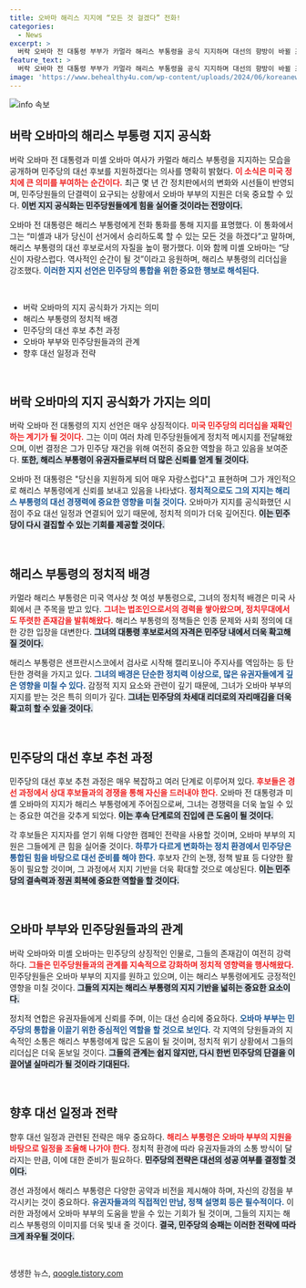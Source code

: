 ```yaml
---
title: 오바마 해리스 지지에 “모든 것 걸겠다” 전화!
categories:
  - News
excerpt: >
  버락 오바마 전 대통령 부부가 카멀라 해리스 부통령을 공식 지지하며 대선의 향방이 바뀔 조짐을 보이고 있다. 공개된 전화 통화 영상에는 역사적인 순간을 함께 하겠다는 의지가 담겨 있어 주목받고 있다. 해리스 부통령은 이 지원을 통해 민주당 후보로서의 입지를 더욱 다질 예정이다.
feature_text: >
  버락 오바마 전 대통령 부부가 카멀라 해리스 부통령을 공식 지지하며 대선의 향방이 바뀔 조짐을 보이고 있다. 공개된 전화 통화 영상에는 역사적인 순간을 함께 하겠다는 의지가 담겨 있어 주목받고 있다. 해리스 부통령은 이 지원을 통해 민주당 후보로서의 입지를 더욱 다질 예정이다.
image: 'https://www.behealthy4u.com/wp-content/uploads/2024/06/koreanews.jpg'
---
```


<p><img src="https://www.behealthy4u.com/wp-content/uploads/2024/06/koreanews.jpg" alt="info 속보" /></p>

<h2 data-ke-size="size26">버락 오바마의 해리스 부통령 지지 공식화</h2>

<p data-ke-size="size16"></p>

<p>버락 오바마 전 대통령과 미셸 오바마 여사가 카멀라 해리스 부통령을 지지하는 모습을 공개하며 민주당의 대선 후보를 지원하겠다는 의사를 명확히 밝혔다. <b><span style="color: #ee2323;">이 소식은 미국 정치에 큰 의미를 부여하는 순간이다.</span></b> 최근 몇 년 간 정치판에서의 변화와 시선들이 반영되며, 민주당원들의 단결력이 요구되는 상황에서 오바마 부부의 지원은 더욱 중요할 수 있다. <b><span style="background-color: #21538527;">이번 지지 공식화는 민주당원들에게 힘을 실어줄 것이라는 전망이다.</span></b> </p>

<p data-ke-size="size16">오바마 전 대통령은 해리스 부통령에게 전화 통화를 통해 지지를 표명했다. 이 통화에서 그는 “미셸과 내가 당신이 선거에서 승리하도록 할 수 있는 모든 것을 하겠다”고 말하며, 해리스 부통령의 대선 후보로서의 자질을 높이 평가했다. 이와 함께 미셸 오바마는 “당신이 자랑스럽다. 역사적인 순간이 될 것”이라고 응원하며, 해리스 부통령의 리더십을 강조했다. <b><span style="color: #1a5490;">이러한 지지 선언은 민주당의 통합을 위한 중요한 행보로 해석된다.</span></b></p>

<p data-ke-size="size16">&nbsp;</p>

<div>
  <ul>
    <li>버락 오바마의 지지 공식화가 가지는 의미</li>
    <li>해리스 부통령의 정치적 배경</li>
    <li>민주당의 대선 후보 추천 과정</li>
    <li>오바마 부부와 민주당원들과의 관계</li>
    <li>향후 대선 일정과 전략</li>
  </ul>
</div>

<p data-ke-size="size16">&nbsp;</p>

<h2 data-ke-size="size26">버락 오바마의 지지 공식화가 가지는 의미</h2>

<p data-ke-size="size16"></p>

<p>버락 오바마 전 대통령의 지지 선언은 매우 상징적이다. <b><span style="color: #ee2323;">미국 민주당의 리더십을 재확인하는 계기가 될 것이다.</span></b> 그는 이미 여러 차례 민주당원들에게 정치적 메시지를 전달해왔으며, 이번 결정은 그가 민주당 재건을 위해 여전히 중요한 역할을 하고 있음을 보여준다. <b><span style="background-color: #21538527;">또한, 해리스 부통령이 유권자들로부터 더 많은 신뢰를 얻게 될 것이다.</span></b> </p>

<p data-ke-size="size16">오바마 전 대통령은 "당신을 지원하게 되어 매우 자랑스럽다"고 표현하며 그가 개인적으로 해리스 부통령에게 신뢰를 보내고 있음을 나타냈다. <b><span style="color: #1a5490;">정치적으로도 그의 지지는 해리스 부통령의 대선 경쟁력에 중요한 영향을 미칠 것이다.</span></b> 오바마가 지지를 공식화했던 시점이 주요 대선 일정과 연결되어 있기 때문에, 정치적 의미가 더욱 깊어진다. <b><span style="background-color: #21538527;">이는 민주당이 다시 결집할 수 있는 기회를 제공할 것이다.</span></b></p>

<p data-ke-size="size16">&nbsp;</p>

<h2 data-ke-size="size26">해리스 부통령의 정치적 배경</h2>

<p data-ke-size="size16"></p>

<p>카멀라 해리스 부통령은 미국 역사상 첫 여성 부통령으로, 그녀의 정치적 배경은 미국 사회에서 큰 주목을 받고 있다. <b><span style="color: #ee2323;">그녀는 법조인으로서의 경력을 쌓아왔으며, 정치무대에서도 뚜렷한 존재감을 발휘해왔다.</span></b> 해리스 부통령의 정책들은 인종 문제와 사회 정의에 대한 강한 입장을 대변한다. <b><span style="background-color: #21538527;">그녀의 대통령 후보로서의 자격은 민주당 내에서 더욱 확고해질 것이다.</span></b></p>

<p data-ke-size="size16">해리스 부통령은 샌프란시스코에서 검사로 시작해 캘리포니아 주지사를 역임하는 등 탄탄한 경력을 가지고 있다. <b><span style="color: #1a5490;">그녀의 배경은 단순한 정치력 이상으로, 많은 유권자들에게 깊은 영향을 미칠 수 있다.</span></b> 감정적 지지 요소와 관련이 깊기 때문에, 그녀가 오바마 부부의 지지를 받는 것은 특히 의미가 깊다. <b><span style="background-color: #21538527;">그녀는 민주당의 차세대 리더로의 자리매김을 더욱 확고히 할 수 있을 것이다.</span></b></p>

<p data-ke-size="size16">&nbsp;</p>

<h2 data-ke-size="size26">민주당의 대선 후보 추천 과정</h2>

<p data-ke-size="size16"></p>

<p>민주당의 대선 후보 추천 과정은 매우 복잡하고 여러 단계로 이루어져 있다. <b><span style="color: #ee2323;">후보들은 경선 과정에서 상대 후보들과의 경쟁을 통해 자신을 드러내야 한다.</span></b> 오바마 전 대통령과 미셸 오바마의 지지가 해리스 부통령에게 주어짐으로써, 그녀는 경쟁력을 더욱 높일 수 있는 중요한 여건을 갖추게 되었다. <b><span style="background-color: #21538527;">이는 후속 단계로의 진입에 큰 도움이 될 것이다.</span></b></p>

<p data-ke-size="size16">각 후보들은 지지자를 얻기 위해 다양한 캠페인 전략을 사용할 것이며, 오바마 부부의 지원은 그들에게 큰 힘을 실어줄 것이다. <b><span style="color: #1a5490;">하루가 다르게 변화하는 정치 환경에서 민주당은 통합된 힘을 바탕으로 대선 준비를 해야 한다.</span></b> 후보자 간의 논쟁, 정책 발표 등 다양한 활동이 필요할 것이며, 그 과정에서 지지 기반을 더욱 확대할 것으로 예상된다. <b><span style="background-color: #21538527;">이는 민주당의 결속력과 정권 회복에 중요한 역할을 할 것이다.</span></b></p>

<p data-ke-size="size16">&nbsp;</p>

<h2 data-ke-size="size26">오바마 부부와 민주당원들과의 관계</h2>

<p data-ke-size="size16"></p>

<p>버락 오바마와 미셸 오바마는 민주당의 상징적인 인물로, 그들의 존재감이 여전히 강력하다. <b><span style="color: #ee2323;">그들은 민주당원들과의 관계를 지속적으로 강화하며 정치적 영향력을 행사해왔다.</span></b> 민주당원들은 오바마 부부의 지지를 원하고 있으며, 이는 해리스 부통령에게도 긍정적인 영향을 미칠 것이다. <b><span style="background-color: #21538527;">그들의 지지는 해리스 부통령의 지지 기반을 넓히는 중요한 요소이다.</span></b></p>

<p data-ke-size="size16">정치적 연합은 유권자들에게 신뢰를 주며, 이는 대선 승리에 중요하다. <b><span style="color: #1a5490;">오바마 부부는 민주당의 통합을 이끌기 위한 중심적인 역할을 할 것으로 보인다.</span></b> 각 지역의 당원들과의 지속적인 소통은 해리스 부통령에게 많은 도움이 될 것이며, 정치적 위기 상황에서 그들의 리더십은 더욱 돋보일 것이다. <b><span style="background-color: #21538527;">그들의 관계는 쉽지 않지만, 다시 한번 민주당의 단결을 이끌어낼 실마리가 될 것이라 기대된다.</span></b></p>

<p data-ke-size="size16">&nbsp;</p>

<h2 data-ke-size="size26">향후 대선 일정과 전략</h2>

<p data-ke-size="size16"></p>

<p>향후 대선 일정과 관련된 전략은 매우 중요하다. <b><span style="color: #ee2323;">해리스 부통령은 오바마 부부의 지원을 바탕으로 일정을 조율해 나가야 한다.</span></b> 정치적 환경에 따라 유권자들과의 소통 방식이 달라지는 만큼, 이에 대한 준비가 필요하다. <b><span style="background-color: #21538527;">민주당의 전략은 대선의 성공 여부를 결정할 것이다.</span></b></p>

<p data-ke-size="size16">경선 과정에서 해리스 부통령은 다양한 공약과 비전을 제시해야 하며, 자신의 강점을 부각시키는 것이 중요하다. <b><span style="color: #1a5490;">유권자들과의 직접적인 만남, 정책 설명회 등은 필수적이다.</span></b> 이러한 과정에서 오바마 부부의 도움을 받을 수 있는 기회가 될 것이며, 그들의 지지는 해리스 부통령의 이미지를 더욱 빛내 줄 것이다. <b><span style="background-color: #21538527;">결국, 민주당의 승패는 이러한 전략에 따라 크게 좌우될 것이다.</span></b></p>

<p data-ke-size="size16">&nbsp;</p>
생생한 뉴스, <a href="https://qoogle.tistory.com" rel="dofollow">qoogle.tistory.com</a>


